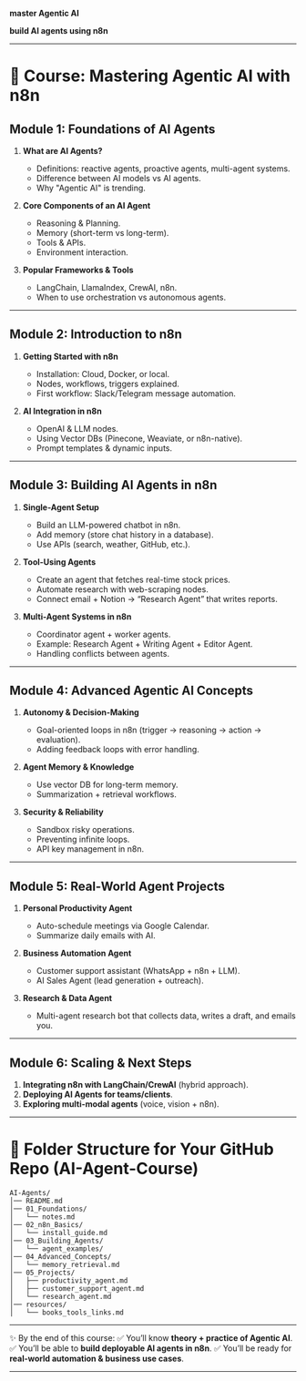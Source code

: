 **master Agentic AI**

**build AI agents using n8n**

---

# 📘 Course: Mastering Agentic AI with n8n

## **Module 1: Foundations of AI Agents**

1. **What are AI Agents?**

   - Definitions: reactive agents, proactive agents, multi-agent systems.
   - Difference between AI models vs AI agents.
   - Why "Agentic AI" is trending.

2. **Core Components of an AI Agent**

   - Reasoning & Planning.
   - Memory (short-term vs long-term).
   - Tools & APIs.
   - Environment interaction.

3. **Popular Frameworks & Tools**

   - LangChain, LlamaIndex, CrewAI, n8n.
   - When to use orchestration vs autonomous agents.

---

## **Module 2: Introduction to n8n**

1. **Getting Started with n8n**

   - Installation: Cloud, Docker, or local.
   - Nodes, workflows, triggers explained.
   - First workflow: Slack/Telegram message automation.

2. **AI Integration in n8n**

   - OpenAI & LLM nodes.
   - Using Vector DBs (Pinecone, Weaviate, or n8n-native).
   - Prompt templates & dynamic inputs.

---

## **Module 3: Building AI Agents in n8n**

1. **Single-Agent Setup**

   - Build an LLM-powered chatbot in n8n.
   - Add memory (store chat history in a database).
   - Use APIs (search, weather, GitHub, etc.).

2. **Tool-Using Agents**

   - Create an agent that fetches real-time stock prices.
   - Automate research with web-scraping nodes.
   - Connect email + Notion → “Research Agent” that writes reports.

3. **Multi-Agent Systems in n8n**

   - Coordinator agent + worker agents.
   - Example: Research Agent + Writing Agent + Editor Agent.
   - Handling conflicts between agents.

---

## **Module 4: Advanced Agentic AI Concepts**

1. **Autonomy & Decision-Making**

   - Goal-oriented loops in n8n (trigger → reasoning → action → evaluation).
   - Adding feedback loops with error handling.

2. **Agent Memory & Knowledge**

   - Use vector DB for long-term memory.
   - Summarization + retrieval workflows.

3. **Security & Reliability**

   - Sandbox risky operations.
   - Preventing infinite loops.
   - API key management in n8n.

---

## **Module 5: Real-World Agent Projects**

1. **Personal Productivity Agent**

   - Auto-schedule meetings via Google Calendar.
   - Summarize daily emails with AI.

2. **Business Automation Agent**

   - Customer support assistant (WhatsApp + n8n + LLM).
   - AI Sales Agent (lead generation + outreach).

3. **Research & Data Agent**

   - Multi-agent research bot that collects data, writes a draft, and emails you.

---

## **Module 6: Scaling & Next Steps**

1. **Integrating n8n with LangChain/CrewAI** (hybrid approach).
2. **Deploying AI Agents for teams/clients**.
3. **Exploring multi-modal agents** (voice, vision + n8n).

---

# 📂 Folder Structure for Your GitHub Repo (AI-Agent-Course)

```
AI-Agents/
│── README.md
│── 01_Foundations/
│   └── notes.md
│── 02_n8n_Basics/
│   └── install_guide.md
│── 03_Building_Agents/
│   └── agent_examples/
│── 04_Advanced_Concepts/
│   └── memory_retrieval.md
│── 05_Projects/
│   ├── productivity_agent.md
│   ├── customer_support_agent.md
│   └── research_agent.md
│── resources/
│   └── books_tools_links.md
```

---

✨ By the end of this course:
✅ You’ll know **theory + practice of Agentic AI**.
✅ You’ll be able to **build deployable AI agents in n8n**.
✅ You’ll be ready for **real-world automation & business use cases**.

---
